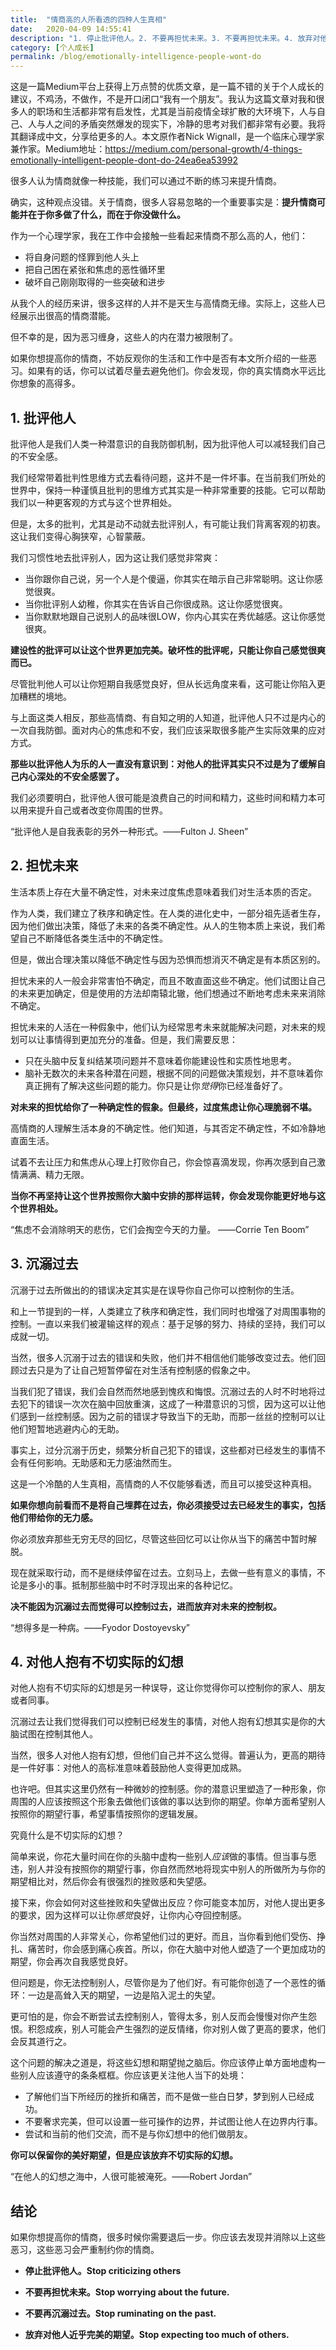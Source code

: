 ```yaml
---
title:  "情商高的人所看透的四种人生真相"
date:   2020-04-09 14:55:41 
description: "1. 停止批评他人。2. 不要再担忧未来。3. 不要再担忧未来。4. 放弃对他人近乎完美的期望。"
category: [个人成长]
permalink: /blog/emotionally-intelligence-people-wont-do
---
```


这是一篇Medium平台上获得上万点赞的优质文章，是一篇不错的关于个人成长的建议，不鸡汤，不做作，不是开口闭口“我有一个朋友”。我认为这篇文章对我和很多人的职场和生活都非常有启发性，尤其是当前疫情全球扩散的大环境下，人与自己、人与人之间的矛盾突然爆发的现实下，冷静的思考对我们都非常有必要。我将其翻译成中文，分享给更多的人。本文原作者Nick Wignall，是一个临床心理学家兼作家。Medium地址：https://medium.com/personal-growth/4-things-emotionally-intelligent-people-dont-do-24ea6ea53992

很多人认为情商就像一种技能，我们可以通过不断的练习来提升情商。

确实，这种观点没错。关于情商，很多人容易忽略的一个重要事实是：**提升情商可能并在于你多做了什么，而在于你没做什么。**

作为一个心理学家，我在工作中会接触一些看起来情商不那么高的人，他们：

* 将自身问题的怪罪到他人头上
* 把自己困在紧张和焦虑的恶性循环里
* 破坏自己刚刚取得的一些突破和进步

从我个人的经历来讲，很多这样的人并不是天生与高情商无缘。实际上，这些人已经展示出很高的情商潜能。

但不幸的是，因为恶习缠身，这些人的内在潜力被限制了。

如果你想提高你的情商，不妨反观你的生活和工作中是否有本文所介绍的一些恶习。如果有的话，你可以试着尽量去避免他们。你会发现，你的真实情商水平远比你想象的高得多。

## 1. 批评他人

批评他人是我们人类一种潜意识的自我防御机制，因为批评他人可以减轻我们自己的不安全感。

我们经常带着批判性思维方式去看待问题，这并不是一件坏事。在当前我们所处的世界中，保持一种谨慎且批判的思维方式其实是一种非常重要的技能。它可以帮助我们以一种更客观的方式与这个世界相处。

但是，太多的批判，尤其是动不动就去批评别人，有可能让我们背离客观的初衷。这让我们变得心胸狭窄，心智蒙蔽。

我们习惯性地去批评别人，因为这让我们感觉非常爽：

* 当你跟你自己说，另一个人是个傻逼，你其实在暗示自己非常聪明。这让你感觉很爽。
* 当你批评别人幼稚，你其实在告诉自己你很成熟。这让你感觉很爽。
* 当你默默地跟自己说别人的品味很LOW，你内心其实在秀优越感。这让你感觉很爽。

**建设性的批评可以让这个世界更加完美。破坏性的批评呢，只能让你自己感觉很爽而已。**

尽管批判他人可以让你短期自我感觉良好，但从长远角度来看，这可能让你陷入更加糟糕的境地。

与上面这类人相反，那些高情商、有自知之明的人知道，批评他人只不过是内心的一次自我防御。面对内心的焦虑和不安，我们应该采取很多能产生实际效果的应对方式。

**那些以批评他人为乐的人一直没有意识到：对他人的批评其实只不过是为了缓解自己内心深处的不安全感罢了。**

我们必须要明白，批评他人很可能是浪费自己的时间和精力，这些时间和精力本可以用来提升自己或者改变你周围的世界。

“批评他人是自我表彰的另外一种形式。——Fulton J. Sheen”

## 2. 担忧未来

生活本质上存在大量不确定性，对未来过度焦虑意味着我们对生活本质的否定。

作为人类，我们建立了秩序和确定性。在人类的进化史中，一部分祖先适者生存，因为他们做出决策，降低了未来的各类不确定性。从人的生物本质上来说，我们希望自己不断降低各类生活中的不确定性。

但是，做出合理决策以降低不确定性与因为恐惧而想消灭不确定是有本质区别的。

担忧未来的人一般会非常害怕不确定，而且不敢直面这些不确定。他们试图让自己的未来更加确定，但是使用的方法却南辕北辙，他们想通过不断地考虑未来来消除不确定。

担忧未来的人活在一种假象中，他们认为经常思考未来就能解决问题，对未来的规划可以让事情得到更加充分的准备。但是，我们需要反思：

* 只在头脑中反复纠结某项问题并不意味着你能建设性和实质性地思考。
* 脑补无数次的未来各种潜在问题，根据不同的问题做决策规划，并不意味着你真正拥有了解决这些问题的能力。你只是让你*觉得*你已经准备好了。

**对未来的担忧给你了一种确定性的假象。但最终，过度焦虑让你心理脆弱不堪。**

高情商的人理解生活本身的不确定性。他们知道，与其否定不确定性，不如冷静地直面生活。

试着不去让压力和焦虑从心理上打败你自己，你会惊喜滴发现，你再次感到自己激情满满、精力无限。

**当你不再坚持让这个世界按照你大脑中安排的那样运转，你会发现你能更好地与这个世界相处。**

“焦虑不会消除明天的悲伤，它们会掏空今天的力量。 ——Corrie Ten Boom”

## 3. 沉溺过去

沉溺于过去所做出的的错误决定其实是在误导你自己你可以控制你的生活。

和上一节提到的一样，人类建立了秩序和确定性，我们同时也增强了对周围事物的控制。一直以来我们被灌输这样的观点：基于足够的努力、持续的坚持，我们可以成就一切。

当然，很多人沉溺于过去的错误和失败，他们并不相信他们能够改变过去。他们回顾过去只是为了让自己短暂停留在对生活有控制感的假象之中。

当我们犯了错误，我们会自然而然地感到愧疚和悔恨。沉溺过去的人时不时地将过去犯下的错误一次次在脑中回放重演，这成了一种潜意识的习惯，因为这可以让他们感到一丝控制感。因为之前的错误才导致当下的无助，而那一丝丝的控制可以让他们短暂地逃避内心的无助。

事实上，过分沉溺于历史，频繁分析自己犯下的错误，这些都对已经发生的事情不会有任何影响。无助感和无力感油然而生。

这是一个冷酷的人生真相，高情商的人不仅能够看透，而且可以接受这种真相。

**如果你想向前看而不是将自己埋葬在过去，你必须接受过去已经发生的事实，包括他们带给你的无力感。**

你必须放弃那些无穷无尽的回忆，尽管这些回忆可以让你从当下的痛苦中暂时解脱。

现在就采取行动，而不是继续停留在过去。立刻马上，去做一些有意义的事情，不论是多小的事。抵制那些脑中时不时浮现出来的各种记忆。

**决不能因为沉溺过去而觉得可以控制过去，进而放弃对未来的控制权。**

“想得多是一种病。——Fyodor Dostoyevsky”

## 4. 对他人抱有不切实际的幻想

对他人抱有不切实际的幻想是另一种误导，这让你觉得你可以控制你的家人、朋友或者同事。

沉溺过去让我们觉得我们可以控制已经发生的事情，对他人抱有幻想其实是你的大脑试图在控制其他人。

当然，很多人对他人抱有幻想，但他们自己并不这么觉得。普遍认为，更高的期待是一件好事：对他人的高标准意味着鼓励他人变得更加成熟。

也许吧。但其实这里仍然有一种微妙的控制感。你的潜意识里塑造了一种形象，你周围的人应该按照这个形象去做他们该做的事以达到你的期望。你单方面希望别人按照你的期望行事，希望事情按照你的逻辑发展。

究竟什么是不切实际的幻想？

简单来说，你花大量时间在你的头脑中虚构一些别人*应该*做的事情。但当事与愿违，别人并没有按照你的期望行事，你自然而然地将现实中别人的所做所为与你的期望相比对，然后你会有很强烈的挫败感和失望感。

接下来，你会如何对这些挫败和失望做出反应？你可能变本加厉，对他人提出更多的要求，因为这样可以让你*感觉*良好，让你内心夺回控制感。

你当然对周围的人非常关心，你希望他们过的更好。而且，当你看到他们受伤、挣扎、痛苦时，你会感到痛心疾首。所以，你在大脑中对他人塑造了一个更加成功的期望，你会再次自我感觉良好。

但问题是，你无法控制别人，尽管你是为了他们好。有可能你创造了一个恶性的循环：一边是高耸入天的期望，一边是陷入泥土的失望。

更可怕的是，你会不断尝试去控制别人，管得太多，别人反而会慢慢对你产生怨恨。积怨成疾，别人可能会产生强烈的逆反情绪，你对别人做了更高的要求，他们会反其道行之。

这个问题的解决之道是，将这些幻想和期望抛之脑后。你应该停止单方面地虚构一些别人应该遵守的条条框框。你应该更关注他人当下的处境：

* 了解他们当下所经历的挫折和痛苦，而不是做一些白日梦，梦到别人已经成功。
* 不要奢求完美，但可以设置一些可操作的边界，并试图让他人在边界内行事。
* 尝试和当前的他们交流，而不是与你幻想中的他们做朋友。

**你可以保留你的美好期望，但是应该放弃不切实际的幻想。**

“在他人的幻想之海中，人很可能被淹死。——Robert Jordan”

## 结论

如果你想提高你的情商，很多时候你需要退后一步。你应该去发现并消除以上这些恶习，这些恶习会严重制约你的情商。

* **停止批评他人。Stop criticizing others**
* **不要再担忧未来。Stop worrying about the future.**

* **不要再沉溺过去。Stop ruminating on the past.**
* **放弃对他人近乎完美的期望。Stop expecting too much of others.**